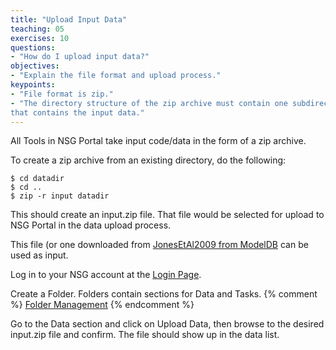 ```yaml
---
title: "Upload Input Data"
teaching: 05
exercises: 10
questions:
- "How do I upload input data?"
objectives:
- "Explain the file format and upload process."
keypoints:
- "File format is zip."
- "The directory structure of the zip archive must contain one subdirectory
that contains the input data."
---
```


All Tools in NSG Portal take input code/data in the form of a zip archive.

To create a zip archive from an existing directory, do the following:
~~~
$ cd datadir
$ cd ..
$ zip -r input datadir
~~~

This should create an input.zip file.  That file would be selected for
upload to NSG Portal in the data upload process.

This file (or one downloaded from [JonesEtAl2009 from ModelDB](https://senselab.med.yale.edu/modeldb/eavBinDown.cshtml?o=136803&mime=application/zip) can
be used as input.

Log in to your NSG account at the [Login Page](https://nsgdev.sdsc.edu:8443/portal2).

Create a Folder.  Folders contain sections for Data and Tasks.
{% comment %}
[Folder Management](https://nsgdev.sdsc.edu:8443/portal2/folder!list.action)
{% endcomment %}

Go to the Data section and click on Upload Data, then browse to the desired input.zip file
and confirm.  The file should show up in the data list.



